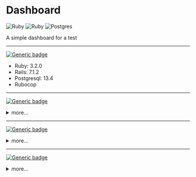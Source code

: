 # Dashboard

![Ruby](https://img.shields.io/badge/ruby-%23CC342D.svg?style=for-the-badge&logo=ruby&logoColor=white) ![Ruby](https://img.shields.io/badge/ruby-%23CC342D.svg?style=for-the-badge&logo=ruby&logoColor=white) ![Postgres](https://img.shields.io/badge/postgres-%23316192.svg?style=for-the-badge&logo=postgresql&logoColor=white)


A simple dashboard for a test

<hr>

[![Generic badge](https://img.shields.io/badge/Specs--blue.svg)](https://shields.io/)

- Ruby: 3.2.0
- Rails: 7.1.2
- Postgresql: 13.4
- Rubocop

<hr>


[![Generic badge](https://img.shields.io/badge/Install--blue.svg)](https://shields.io/)
<details>
  <summary>
   more...
  </summary>

Clone

```
git clone https://github.com/CarllosHenrique/Dashboard
```

Run:
```
bin/setup
```
</details>
<hr>


[![Generic badge](https://img.shields.io/badge/Linter--blue.svg)](https://shields.io/)

<details>
  <summary>
   more...
  </summary>
Run

```
rubocop
```
</details>
<hr>

[![Generic badge](https://img.shields.io/badge/Patterns--green.svg)](https://shields.io/)

<details>
  <summary>
   more...
  </summary>

Commit:
```
[Flag]: your_commit

* Main flags: Fix, Feature, Refactor, Update, Remove... and so on
```

Branch:
```
2021-11-02-first_commit

YYYY-MM-DD-card_title
```
</details>

